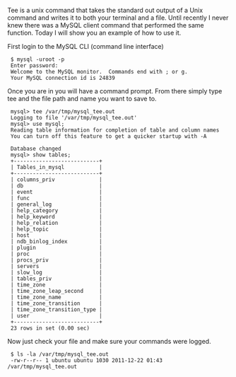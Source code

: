 
Tee is a unix command that takes the standard out output of a Unix command and writes it to both your terminal and a file. Until recently I never knew there was a MySQL client command that performed the same function. Today I will show you an example of how to use it.

First login to the MySQL CLI (command line interface)
     
     $ mysql -uroot -p
     Enter password:
     Welcome to the MySQL monitor.  Commands end with ; or g.
     Your MySQL connection id is 24839

Once you are in you will have a command prompt. From there simply type tee and the file path and name you want to save to.
     
     mysql> tee /var/tmp/mysql_tee.out
     Logging to file '/var/tmp/mysql_tee.out'
     mysql> use mysql;
     Reading table information for completion of table and column names
     You can turn off this feature to get a quicker startup with -A
     
     Database changed
     mysql> show tables;
     +---------------------------+
     | Tables_in_mysql           |
     +---------------------------+
     | columns_priv              |
     | db                        |
     | event                     |
     | func                      |
     | general_log               |
     | help_category             |
     | help_keyword              |
     | help_relation             |
     | help_topic                |
     | host                      |
     | ndb_binlog_index          |
     | plugin                    |
     | proc                      |
     | procs_priv                |
     | servers                   |
     | slow_log                  |
     | tables_priv               |
     | time_zone                 |
     | time_zone_leap_second     |
     | time_zone_name            |
     | time_zone_transition      |
     | time_zone_transition_type |
     | user                      |
     +---------------------------+
     23 rows in set (0.00 sec)

Now just check your file and make sure your commands were logged.

     $ ls -la /var/tmp/mysql_tee.out
     -rw-r--r-- 1 ubuntu ubuntu 1030 2011-12-22 01:43 /var/tmp/mysql_tee.out
